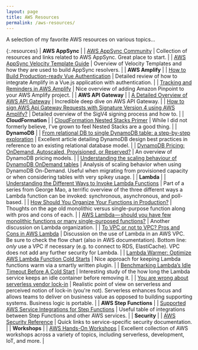 ```yaml
---
layout: page
title: AWS Resources
permalink: /aws-resources/
---
```


A selection of my favorite AWS resources on various topics...

{:.resources}
| **AWS AppSync** |
| [AWS AppSync Community](https://github.com/aws/aws-appsync-community) | Collection of resources and links related to AWS AppSync. Great place to start. |
| [AWS AppSync Velocity Template Guide](https://medium.com/@gerard.sans/aws-appsync-velocity-templates-guide-55b9d2bff053) | Overview of Velocity Templates and how they are used to build AppSync resolvers. |
| **AWS Amplify** |
| [How to Build Production-ready Vue Authentication](https://dev.to/dabit3/how-to-build-production-ready-vue-authentication-23mk) | Detailed review of how to integrate Amplify in a Vue.js application with authentication. |
| [Tracking and Reminders in AWS Amplify](https://geromekevin.com/tracking-and-email-reminders-in-aws-amplify/) | Nice overview of adding Amazon Pinpoint to your AWS Amplify project. |
| **AWS API Gateway** |
| [A Detailed Overview of AWS API Gateway](https://www.alexdebrie.com/posts/api-gateway-elements/) | Incredible deep dive on AWS API Gateway. |
| [How to sign AWS Api Gateway Requests with Signature Version 4 using AWS Amplify?](https://jun711.github.io/aws/how-to-sign-api-gateway-requests-with-signature-version-4-using-aws-amplify/) | Detailed overview of the SigV4 signing process and how to. |
| **CloudFormation** |
| [CloudFormation Nested Stacks Primer](https://www.trek10.com/blog/cloudformation-nested-stacks-primer/) | While I did not formerly believe, I've grown to feel Nested Stacks are a good thing. |
| **DynamoDB** |
| [From relational DB to single DynamoDB table: a step-by-step exploration](https://www.trek10.com/blog/dynamodb-single-table-relational-modeling/) | Excellent article detailing DynamoDB design best practices in reference to an existing relational database model. |
| [DynamoDB Pricing: OnDemand, Autoscaled, Provisioned, or Reserved?](https://www.trek10.com/blog/findev-dynamodb-pricing-analysis/) | An overview of DynamoDB pricing models. |
| [Understanding the scaling behaviour of DynamoDB OnDemand tables](https://theburningmonk.com/2019/03/understanding-the-scaling-behaviour-of-dynamodb-ondemand-tables/) | Analysis of scaling behavior when using DynamoDB On-Demand. Useful when migrating from provisioned capacity or when considering tables with very spikey usage. |
| **Lambda** |
| [Understanding the Different Ways to Invoke Lambda Functions](https://aws.amazon.com/blogs/architecture/understanding-the-different-ways-to-invoke-lambda-functions/) | Part of a series from George Mao, a terrific overview of the three different ways a Lambda function can be invoked: synchronous, asynchronous, and poll-based. |
| [How Should You Organize Your Functions in Production?](https://epsagon.com/blog/how-should-you-organize-your-functions-in-roduction/) | Thoughts on the age old monolithic versus single-purpose function along with pros and cons of each. |
| [AWS Lambda — should you have few monolithic functions or many single-purposed functions?](https://hackernoon.com/aws-lambda-should-you-have-few-monolithic-functions-or-many-single-purposed-functions-8c3872d4338f) | Another discussion on Lambda organization. |
| [To VPC or not to VPC? Pros and Cons in AWS Lambda](https://lumigo.io/blog/to-vpc-or-not-to-vpc-in-aws-lambda/) | Discussion on the use of Lambda in an AWS VPC. Be sure to check the flow chart (also in AWS documentation). Bottom line: *only* use a VPC if necessary (e.g. to connect to RDS, ElastiCache). VPC does not add any further security for Lambda. |
| [Lambda Warmer: Optimize AWS Lambda Function Cold Starts](https://www.jeremydaly.com/lambda-warmer-optimize-aws-lambda-function-cold-starts/) | Nice approach for keeping Lambda functions warm via a smartly written plugin. |
| [Benchmarking Lambda’s Idle Timeout Before A Cold Start](https://kevinslin.com/aws/lambda_cold_start_idle/) | Interesting study of the how long the Lambda service keeps an idle container before removing it. |
| [You are wrong about serverless vendor lock-in](https://lumigo.io/blog/you-are-wrong-about-serverless-vendor-lock-in/) | Realistic point of view on serverless and perceived notion of lock-in (you're not). Serverless enhances focus and allows teams to deliver on business value as opposed to building supporting systems. Business logic is portable. |
| **AWS Step Functions** |
| [Supported AWS Service Integrations for Step Functions](https://docs.aws.amazon.com/step-functions/latest/dg/connect-supported-services.html) | Useful table of integrations between Step Functions and other AWS services. |
| **Security** |
| [AWS Security Reference](https://docs.aws.amazon.com/security/) | Quick links to service-specific security documentation. |
| **Workshops** |
| [AWS Hands-On Workshops](https://github.com/angelarw/aws-hands-on-workshops) | Excellent collection of AWS workshops across a variety of topics, including serverless, development, IoT, and more. |

